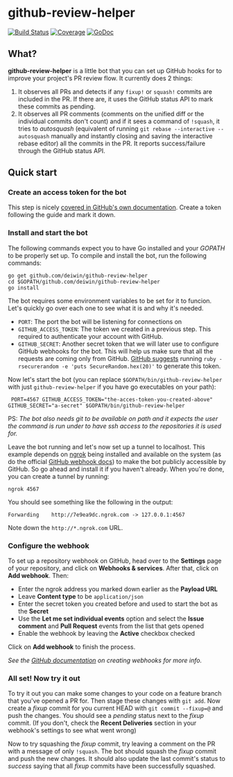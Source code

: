 # github-review-helper

[![Build Status](https://travis-ci.org/deiwin/github-review-helper.svg?branch=master)](https://travis-ci.org/deiwin/github-review-helper)
[![Coverage](http://gocover.io/_badge/github.com/deiwin/github-review-helper?0)](http://gocover.io/github.com/deiwin/github-review-helper)
[![GoDoc](https://godoc.org/github.com/deiwin/github-review-helper?status.svg)](https://godoc.org/github.com/deiwin/github-review-helper)

## What?
**github-review-helper** is a little bot that you can set up GitHub hooks for to improve your project's PR review flow.
It currently does 2 things:

1. It observes all PRs and detects if any `fixup!` or `squash!` commits are included in the PR. If there are, it uses
   the GitHub status API to mark these commits as pending.
2. It observes all PR comments (comments on the unified diff or the individual commits don't count) and if it sees a
   command of `!squash`, it tries to *autosquash* (equivalent of running `git rebase --interactive --autosquash`
   manually and instantly closing and saving the interactive rebase editor) all the commits in the PR. It reports
   success/failure through the GitHub status API.

## Quick start
### Create an access token for the bot
This step is nicely [covered in GitHub's own
documentation](https://help.github.com/articles/creating-an-access-token-for-command-line-use/). Create a token
following the guide and mark it down.

### Install and start the bot
The following commands expect you to have Go installed and your *GOPATH* to be properly set up. To compile and install
the bot, run the following commands:
```
go get github.com/deiwin/github-review-helper
cd $GOPATH/github.com/deiwin/github-review-helper
go install
```

The bot requires some environment variables to be set for it to funcion. Let's quickly go over each one to see what it
is and why it's needed.

 - `PORT`: The port the bot will be listening for connections on
 - `GITHUB_ACCESS_TOKEN`: The token we created in a previous step. This required to authenticate your account with
   GitHub.
 - `GITHUB_SECRET`: Another secret token that we will later use to configure GitHub webhooks for the bot. This will help
   us make sure that all the requests are coming only from GitHub. [GitHub
   suggests](https://developer.github.com/webhooks/securing/#setting-your-secret-token) running `ruby -rsecurerandom -e
   'puts SecureRandom.hex(20)'` to generate this token.

Now let's start the bot (you can replace `$GOPATH/bin/github-review-helper` with just `github-review-helper` if you have
go executables on your path):
```
 PORT=4567 GITHUB_ACCESS_TOKEN="the-acces-token-you-created-above" GITHUB_SECRET="a-secret" $GOPATH/bin/github-review-helper
```
PS: *The bot also needs git to be available on path and it expects the user the command is run under to have ssh access
to the repositories it is used for.*

Leave the bot running and let's now set up a tunnel to localhost.  This example depends on [ngrok](https://ngrok.com/)
being installed and available on the system (as do the official [GitHub webhook
docs](https://developer.github.com/webhooks/configuring/#using-ngrok)) to make the bot publicly accessible by GitHub. So
go ahead and install it if you haven't already. When you're done, you can create a tunnel by running:
```
ngrok 4567
```
You should see something like the following in the output:
```
Forwarding    http://7e9ea9dc.ngrok.com -> 127.0.0.1:4567
```
Note down the `http://*.ngrok.com` URL.

### Configure the webhook
To set up a repository webhook on GitHub, head over to the **Settings** page of your repository, and click on **Webhooks &
services**. After that, click on **Add webhook**. Then:

 - Enter the ngrok address you marked down earlier as the **Payload URL**
 - Leave **Content type** to be `application/json`
 - Enter the secret token you created before and used to start the bot as the **Secret**
 - Use the **Let me set individual events** option and select the **Issue comment** and **Pull Request** events from the
   list that gets opened
 - Enable the webhook by leaving the **Active** checkbox checked

Click on **Add webhook** to finish the process.

*See the [GitHub
documentation](https://developer.github.com/webhooks/creating/) on creating webhooks for more info.*

### All set! Now try it out
To try it out you can make some changes to your code on a feature branch that you've opened a PR for. Then stage these
changes with `git add`. Now create a *fixup* commit for you current HEAD with `git commit --fixup=@` and push the
changes. You should see a *pending* status next to the *fixup* commit. (If you don't, check the **Recent Deliveries**
section in your webhook's settings to see what went wrong)

Now to try squashing the *fixup* commit, try leaving a comment on the PR with a message of only `!squash`. The bot
should squash the *fixup* commit and push the new changes. It should also update the last commit's status to *success*
saying that all *fixup* commits have been successfully squashed.
